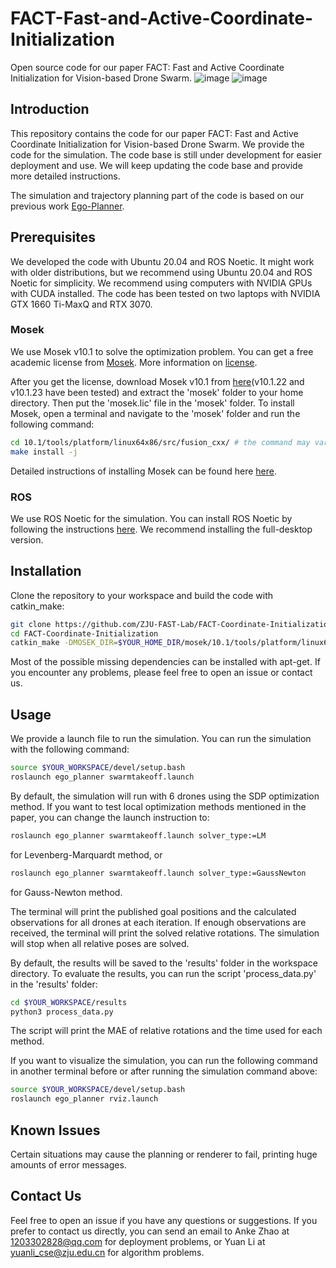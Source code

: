 # FACT-Fast-and-Active-Coordinate-Initialization
Open source code for our paper FACT: Fast and Active Coordinate Initialization for Vision-based Drone Swarm.
![image](https://github.com/user-attachments/assets/e203391c-b6ac-434f-9231-0f6a0f44bee2)
![image](https://github.com/user-attachments/assets/51964882-5fae-4d8b-957a-9272f8109d2a)

## Introduction
This repository contains the code for our paper FACT: Fast and Active Coordinate Initialization for Vision-based Drone Swarm. We provide the code for the simulation. The code base is still under development for easier deployment and use. We will keep updating the code base and provide more detailed instructions.

The simulation and trajectory planning part of the code is based on our previous work [Ego-Planner](https://github.com/ZJU-FAST-Lab/EGO-Planner-v2).

## Prerequisites
We developed the code with Ubuntu 20.04 and ROS Noetic. It might work with older distributions, but we recommend using Ubuntu 20.04 and ROS Noetic for simplicity. We recommend using computers with NVIDIA GPUs with CUDA installed. The code has been tested on two laptops with NVIDIA GTX 1660 Ti-MaxQ and RTX 3070.

### Mosek
We use Mosek v10.1 to solve the optimization problem. You can get a free academic license from [Mosek](https://www.mosek.com/products/academic-licenses/). More information on [license](https://docs.mosek.com/latest/licensing/index.html).

After you get the license, download Mosek v10.1 from [here](https://www.mosek.com/downloads/list/10/)(v10.1.22 and v10.1.23 have been tested) and extract the 'mosek' folder to your home directory. Then put the 'mosek.lic' file in the 'mosek' folder. To install Mosek, open a terminal and navigate to the 'mosek' folder and run the following command:
```bash
cd 10.1/tools/platform/linux64x86/src/fusion_cxx/ # the command may vary depending on the version and your platform
make install -j
```
Detailed instructions of installing Mosek can be found here [here](https://docs.mosek.com/latest/install/installation.html).

### ROS
We use ROS Noetic for the simulation. You can install ROS Noetic by following the instructions [here](http://wiki.ros.org/noetic/Installation/Ubuntu). We recommend installing the full-desktop version.

## Installation
Clone the repository to your workspace and build the code with catkin_make:
```bash
git clone https://github.com/ZJU-FAST-Lab/FACT-Coordinate-Initialization.git
cd FACT-Coordinate-Initialization
catkin_make -DMOSEK_DIR=$YOUR_HOME_DIR/mosek/10.1/tools/platform/linux64x86 # same directory as the one you installed Mosek
```
Most of the possible missing dependencies can be installed with apt-get. If you encounter any problems, please feel free to open an issue or contact us.

## Usage
We provide a launch file to run the simulation. You can run the simulation with the following command:
```bash
source $YOUR_WORKSPACE/devel/setup.bash
roslaunch ego_planner swarmtakeoff.launch
```
By default, the simulation will run with 6 drones using the SDP optimization method. If you want to test local optimization methods mentioned in the paper, you can change the launch instruction to:
```bash
roslaunch ego_planner swarmtakeoff.launch solver_type:=LM
```
for Levenberg-Marquardt method, or
```bash
roslaunch ego_planner swarmtakeoff.launch solver_type:=GaussNewton
```
for Gauss-Newton method.

The terminal will print the published goal positions and the calculated observations for all drones at each iteration. If enough observations are received, the terminal will print the solved relative rotations. The simulation will stop when all relative poses are solved.

By default, the results will be saved to the 'results' folder in the workspace directory. To evaluate the results, you can run the script 'process_data.py' in the 'results' folder:
```bash
cd $YOUR_WORKSPACE/results
python3 process_data.py
```
The script will print the MAE of relative rotations and the time used for each method.

If you want to visualize the simulation, you can run the following command in another terminal before or after running the simulation command above:
```bash
source $YOUR_WORKSPACE/devel/setup.bash
roslaunch ego_planner rviz.launch
```

## Known Issues
Certain situations may cause the planning or renderer to fail, printing huge amounts of error messages.

## Contact Us
Feel free to open an issue if you have any questions or suggestions. If you prefer to contact us directly, you can send an email to Anke Zhao at 1203302828@qq.com for deployment problems, or Yuan Li at yuanli_cse@zju.edu.cn for algorithm problems.
